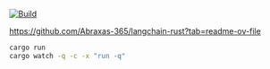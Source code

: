 [![Build](https://github.com/barakb/pr-approver/actions/workflows/build.yml/badge.svg)](https://github.com/barakb/pr-approver/actions/workflows/build.yml)

https://github.com/Abraxas-365/langchain-rust?tab=readme-ov-file

```sh
cargo run 
cargo watch -q -c -x "run -q"

```